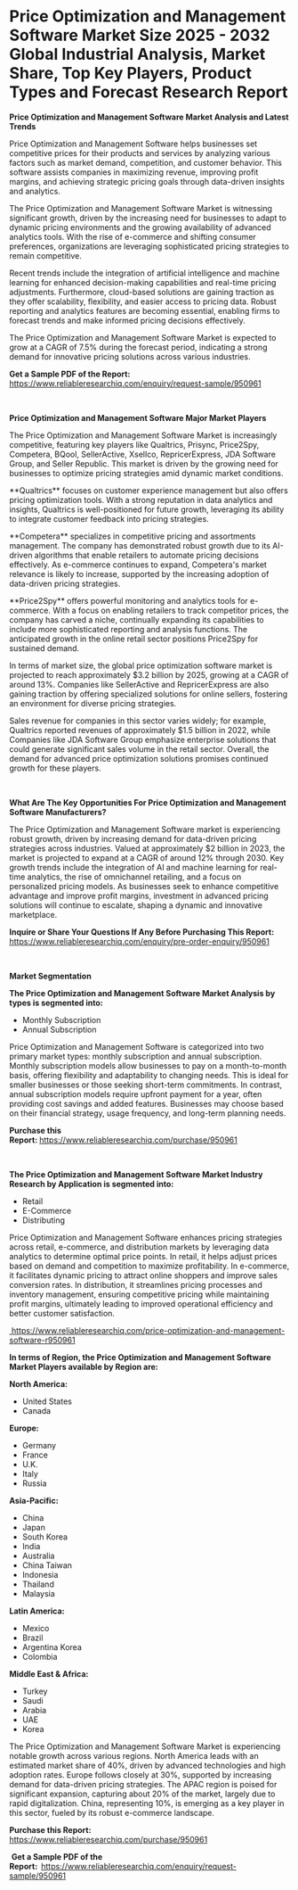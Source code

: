 <p><h1>Price Optimization and Management Software Market Size 2025 - 2032 Global Industrial Analysis, Market Share, Top Key Players, Product Types and Forecast Research Report</h1></p><p><strong>Price Optimization and Management Software Market Analysis and Latest Trends</strong></p>
<p><p>Price Optimization and Management Software helps businesses set competitive prices for their products and services by analyzing various factors such as market demand, competition, and customer behavior. This software assists companies in maximizing revenue, improving profit margins, and achieving strategic pricing goals through data-driven insights and analytics.</p><p>The Price Optimization and Management Software Market is witnessing significant growth, driven by the increasing need for businesses to adapt to dynamic pricing environments and the growing availability of advanced analytics tools. With the rise of e-commerce and shifting consumer preferences, organizations are leveraging sophisticated pricing strategies to remain competitive. </p><p>Recent trends include the integration of artificial intelligence and machine learning for enhanced decision-making capabilities and real-time pricing adjustments. Furthermore, cloud-based solutions are gaining traction as they offer scalability, flexibility, and easier access to pricing data. Robust reporting and analytics features are becoming essential, enabling firms to forecast trends and make informed pricing decisions effectively.</p><p>The Price Optimization and Management Software Market is expected to grow at a CAGR of 7.5% during the forecast period, indicating a strong demand for innovative pricing solutions across various industries.</p></p>
<p><strong>Get a Sample PDF of the Report:&nbsp;</strong> <a href="https://www.reliableresearchiq.com/enquiry/request-sample/950961?utm_campaign=3198&utm_medium=2&utm_source=Github&utm_content=ia&utm_term=18042025&utm_id=price-optimization-and-management-software">https://www.reliableresearchiq.com/enquiry/request-sample/950961</a></p>
<p>&nbsp;</p>
<p><strong>Price Optimization and Management Software Major Market Players</strong></p>
<p><p>The Price Optimization and Management Software Market is increasingly competitive, featuring key players like Qualtrics, Prisync, Price2Spy, Competera, BQool, SellerActive, Xsellco, RepricerExpress, JDA Software Group, and Seller Republic. This market is driven by the growing need for businesses to optimize pricing strategies amid dynamic market conditions. </p><p>**Qualtrics** focuses on customer experience management but also offers pricing optimization tools. With a strong reputation in data analytics and insights, Qualtrics is well-positioned for future growth, leveraging its ability to integrate customer feedback into pricing strategies. </p><p>**Competera** specializes in competitive pricing and assortments management. The company has demonstrated robust growth due to its AI-driven algorithms that enable retailers to automate pricing decisions effectively. As e-commerce continues to expand, Competera's market relevance is likely to increase, supported by the increasing adoption of data-driven pricing strategies.</p><p>**Price2Spy** offers powerful monitoring and analytics tools for e-commerce. With a focus on enabling retailers to track competitor prices, the company has carved a niche, continually expanding its capabilities to include more sophisticated reporting and analysis functions. The anticipated growth in the online retail sector positions Price2Spy for sustained demand.</p><p>In terms of market size, the global price optimization software market is projected to reach approximately $3.2 billion by 2025, growing at a CAGR of around 13%. Companies like SellerActive and RepricerExpress are also gaining traction by offering specialized solutions for online sellers, fostering an environment for diverse pricing strategies.</p><p>Sales revenue for companies in this sector varies widely; for example, Qualtrics reported revenues of approximately $1.5 billion in 2022, while Companies like JDA Software Group emphasize enterprise solutions that could generate significant sales volume in the retail sector. Overall, the demand for advanced price optimization solutions promises continued growth for these players.</p></p>
<p>&nbsp;</p>
<p><strong>What Are The Key Opportunities For Price Optimization and Management Software Manufacturers?</strong></p>
<p><p>The Price Optimization and Management Software market is experiencing robust growth, driven by increasing demand for data-driven pricing strategies across industries. Valued at approximately $2 billion in 2023, the market is projected to expand at a CAGR of around 12% through 2030. Key growth trends include the integration of AI and machine learning for real-time analytics, the rise of omnichannel retailing, and a focus on personalized pricing models. As businesses seek to enhance competitive advantage and improve profit margins, investment in advanced pricing solutions will continue to escalate, shaping a dynamic and innovative marketplace.</p></p>
<p><strong>Inquire or Share Your Questions If Any Before Purchasing This Report:</strong> <a href="https://www.reliableresearchiq.com/enquiry/pre-order-enquiry/950961?utm_campaign=3198&utm_medium=2&utm_source=Github&utm_content=ia&utm_term=18042025&utm_id=price-optimization-and-management-software">https://www.reliableresearchiq.com/enquiry/pre-order-enquiry/950961</a></p>
<p>&nbsp;</p>
<p><strong>Market Segmentation</strong></p>
<p><strong>The Price Optimization and Management Software Market Analysis by types is segmented into:</strong></p>
<p><ul><li>Monthly Subscription</li><li>Annual Subscription</li></ul></p>
<p><p>Price Optimization and Management Software is categorized into two primary market types: monthly subscription and annual subscription. Monthly subscription models allow businesses to pay on a month-to-month basis, offering flexibility and adaptability to changing needs. This is ideal for smaller businesses or those seeking short-term commitments. In contrast, annual subscription models require upfront payment for a year, often providing cost savings and added features. Businesses may choose based on their financial strategy, usage frequency, and long-term planning needs.</p></p>
<p><strong>Purchase this Report:&nbsp;</strong><a href="https://www.reliableresearchiq.com/purchase/950961?utm_campaign=3198&utm_medium=2&utm_source=Github&utm_content=ia&utm_term=18042025&utm_id=price-optimization-and-management-software">https://www.reliableresearchiq.com/purchase/950961</a></p>
<p>&nbsp;</p>
<p><strong>The Price Optimization and Management Software Market Industry Research by Application is segmented into:</strong></p>
<p><ul><li>Retail</li><li>E-Commerce</li><li>Distributing</li></ul></p>
<p><p>Price Optimization and Management Software enhances pricing strategies across retail, e-commerce, and distribution markets by leveraging data analytics to determine optimal price points. In retail, it helps adjust prices based on demand and competition to maximize profitability. In e-commerce, it facilitates dynamic pricing to attract online shoppers and improve sales conversion rates. In distribution, it streamlines pricing processes and inventory management, ensuring competitive pricing while maintaining profit margins, ultimately leading to improved operational efficiency and better customer satisfaction.</p></p>
<p><a href="https://www.reliableresearchiq.com/price-optimization-and-management-software-r950961?utm_campaign=3198&utm_medium=2&utm_source=Github&utm_content=ia&utm_term=18042025&utm_id=price-optimization-and-management-software">&nbsp;https://www.reliableresearchiq.com/price-optimization-and-management-software-r950961</a></p>
<p><strong>In terms of Region, the Price Optimization and Management Software Market Players available by Region are:</strong></p>
<p>
    <p> <strong> North America: </strong>
        <ul>
            <li>United States</li>
            <li>Canada</li>
        </ul>
        </p> 
    <p> <strong> Europe: </strong>
        <ul>
            <li>Germany</li>
            <li>France</li>
            <li>U.K.</li>
            <li>Italy</li>
            <li>Russia</li>
        </ul>
        </p> 
    <p> <strong> Asia-Pacific: </strong>
        <ul>
            <li>China</li>
            <li>Japan</li>
            <li>South Korea</li>
            <li>India</li>
            <li>Australia</li>
            <li>China Taiwan</li>
            <li>Indonesia</li>
            <li>Thailand</li>
            <li>Malaysia</li>
        </ul>
        </p> 
    <p> <strong> Latin America: </strong>
        <ul>
            <li>Mexico</li>
            <li>Brazil</li>
            <li>Argentina Korea</li>
            <li>Colombia</li>
        </ul>
        </p> 
    <p> <strong> Middle East & Africa: </strong>
        <ul>
            <li>Turkey</li>
            <li>Saudi</li>
            <li>Arabia</li>
            <li>UAE</li>
            <li>Korea</li>
        </ul>
    </p>
    </p>
<p><p>The Price Optimization and Management Software Market is experiencing notable growth across various regions. North America leads with an estimated market share of 40%, driven by advanced technologies and high adoption rates. Europe follows closely at 30%, supported by increasing demand for data-driven pricing strategies. The APAC region is poised for significant expansion, capturing about 20% of the market, largely due to rapid digitalization. China, representing 10%, is emerging as a key player in this sector, fueled by its robust e-commerce landscape.</p></p>
<p><strong>Purchase this Report: </strong><a href="https://www.reliableresearchiq.com/purchase/950961?utm_campaign=3198&utm_medium=2&utm_source=Github&utm_content=ia&utm_term=18042025&utm_id=price-optimization-and-management-software">https://www.reliableresearchiq.com/purchase/950961</a></p>
<p>&nbsp;<strong>Get a Sample PDF of the Report:&nbsp;&nbsp;</strong><a href="https://www.reliableresearchiq.com/enquiry/request-sample/950961?utm_campaign=3198&utm_medium=2&utm_source=Github&utm_content=ia&utm_term=18042025&utm_id=price-optimization-and-management-software">https://www.reliableresearchiq.com/enquiry/request-sample/950961</a></p>
<p><strong></strong></p>
<p><p></p><p></p><p></p></p>